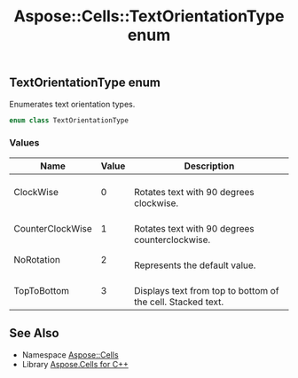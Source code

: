 ﻿---
title: Aspose::Cells::TextOrientationType enum
linktitle: TextOrientationType
second_title: Aspose.Cells for C++ API Reference
description: 'Aspose::Cells::TextOrientationType enum. Enumerates text orientation types in C++.'
type: docs
weight: 27100
url: /cpp/aspose.cells/textorientationtype/
---
## TextOrientationType enum


Enumerates text orientation types.

```cpp
enum class TextOrientationType
```

### Values

| Name | Value | Description |
| --- | --- | --- |
| ClockWise | 0 | <br>Rotates text with 90 degrees clockwise. |
| CounterClockWise | 1 | <br>Rotates text with 90 degrees counterclockwise. |
| NoRotation | 2 | <br>Represents the default value. |
| TopToBottom | 3 | <br>Displays text from top to bottom of the cell. Stacked text. |

## See Also

* Namespace [Aspose::Cells](../)
* Library [Aspose.Cells for C++](../../)
